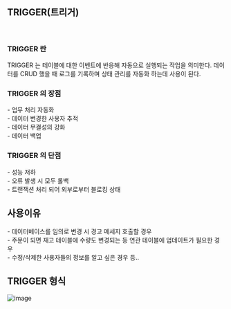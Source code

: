 

## TRIGGER(트리거)
<br>

### TRIGGER 란
TRIGGER 는 테이블에 대한 이벤트에 반응해 자동으로 실행되는 작업을 의미한다.
데이터를 CRUD 했을 때 로그를 기록하며 상태 관리를 자동화 하는데 사용이 된다.
<br>

### TRIGGER 의 장점
-&nbsp;업무 처리 자동화 <br>
-&nbsp;데이터 변경한 사용자 추적 <br>
-&nbsp;데이터 무결성의 강화<br>
-&nbsp;데이터 백업<br>

### TRIGGER 의 단점
-&nbsp;성능 저하 <br>
-&nbsp;오류 발생 시 모두 롤백 <br>
-&nbsp;트랜잭션 처리 되어 외부로부터 블로킹 상태 <br>

## 사용이유
-&nbsp;데이터베이스를 임의로 변경 시 경고 메세지 호출할 경우<br>
-&nbsp;주문이 되면 재고 테이블에 수량도 변경되는 등 연관 테이블에 업데이트가 필요한 경우<br>
-&nbsp;수정/삭제한 사용자들의 정보를 알고 싶은 경우 등..<br>
  
## TRIGGER 형식
![image](https://user-images.githubusercontent.com/62210870/180423633-3cc4b963-8f04-4556-b817-f7250056ae8b.png)
